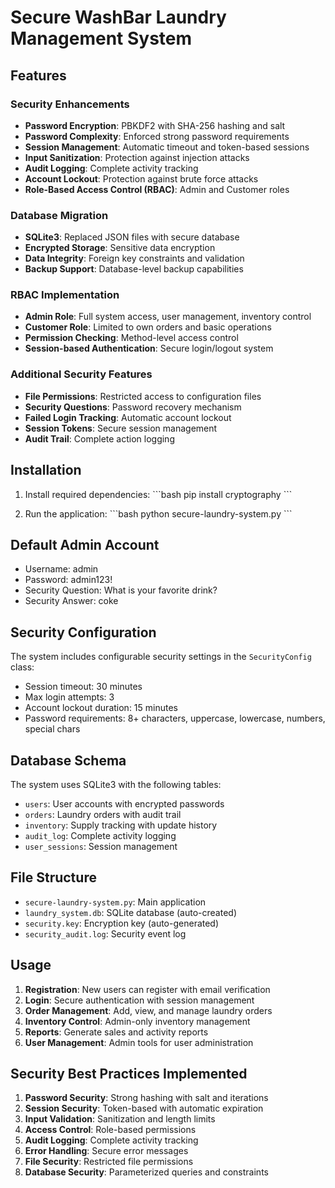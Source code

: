 # Secure WashBar Laundry Management System

## Features

### Security Enhancements
- **Password Encryption**: PBKDF2 with SHA-256 hashing and salt
- **Password Complexity**: Enforced strong password requirements
- **Session Management**: Automatic timeout and token-based sessions
- **Input Sanitization**: Protection against injection attacks
- **Audit Logging**: Complete activity tracking
- **Account Lockout**: Protection against brute force attacks
- **Role-Based Access Control (RBAC)**: Admin and Customer roles

### Database Migration
- **SQLite3**: Replaced JSON files with secure database
- **Encrypted Storage**: Sensitive data encryption
- **Data Integrity**: Foreign key constraints and validation
- **Backup Support**: Database-level backup capabilities

### RBAC Implementation
- **Admin Role**: Full system access, user management, inventory control
- **Customer Role**: Limited to own orders and basic operations
- **Permission Checking**: Method-level access control
- **Session-based Authentication**: Secure login/logout system

### Additional Security Features
- **File Permissions**: Restricted access to configuration files
- **Security Questions**: Password recovery mechanism
- **Failed Login Tracking**: Automatic account lockout
- **Session Tokens**: Secure session management
- **Audit Trail**: Complete action logging

## Installation

1. Install required dependencies:
\`\`\`bash
pip install cryptography
\`\`\`

2. Run the application:
\`\`\`bash
python secure-laundry-system.py
\`\`\`

## Default Admin Account
- Username: admin
- Password: admin123!
- Security Question: What is your favorite drink?
- Security Answer: coke

## Security Configuration

The system includes configurable security settings in the `SecurityConfig` class:
- Session timeout: 30 minutes
- Max login attempts: 3
- Account lockout duration: 15 minutes
- Password requirements: 8+ characters, uppercase, lowercase, numbers, special chars

## Database Schema

The system uses SQLite3 with the following tables:
- `users`: User accounts with encrypted passwords
- `orders`: Laundry orders with audit trail
- `inventory`: Supply tracking with update history
- `audit_log`: Complete activity logging
- `user_sessions`: Session management

## File Structure

- `secure-laundry-system.py`: Main application
- `laundry_system.db`: SQLite database (auto-created)
- `security.key`: Encryption key (auto-generated)
- `security_audit.log`: Security event log

## Usage

1. **Registration**: New users can register with email verification
2. **Login**: Secure authentication with session management
3. **Order Management**: Add, view, and manage laundry orders
4. **Inventory Control**: Admin-only inventory management
5. **Reports**: Generate sales and activity reports
6. **User Management**: Admin tools for user administration

## Security Best Practices Implemented

1. **Password Security**: Strong hashing with salt and iterations
2. **Session Security**: Token-based with automatic expiration
3. **Input Validation**: Sanitization and length limits
4. **Access Control**: Role-based permissions
5. **Audit Logging**: Complete activity tracking
6. **Error Handling**: Secure error messages
7. **File Security**: Restricted file permissions
8. **Database Security**: Parameterized queries and constraints
